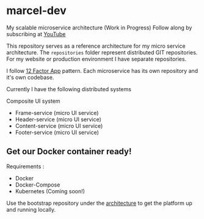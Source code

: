 # marcel-dev
My scalable microservice architecture (Work in Progress)
Follow along by subscribing at [YouTube](https://youtube.com/c/marceldempers)

This repository serves as a reference architecture for my micro service architecture. 
The `repositories` folder represent distributed GIT repositories.
For my website or production environment I have separate repositories.

I follow [12 Factor App](https://12factor.net/codebase) pattern. 
Each microservice has its own repository and it's own codebase.

Currently I have the following distributed systems

Composite UI system
* Frame-service (micro UI service)
* Header-service (micro UI service)
* Content-service (micro UI service)
* Footer-service (micro UI service)

## Get our Docker container ready!


Requirements :

* Docker
* Docker-Compose
* Kubernetes (Coming soon!)

Use the bootstrap repository under the [architecture](./repositories/architecture) to get the platform up and running locally.




